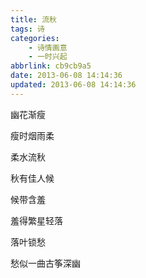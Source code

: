 ```yaml
---
title: 流秋
tags: 诗
categories: 
    - 诗情画意
    - 一时兴起
abbrlink: cb9cb9a5
date: 2013-06-08 14:14:36
updated: 2013-06-08 14:14:36
---
```


幽花渐瘦

瘦时烟雨柔

柔水流秋

秋有佳人候

候带含羞

羞得繁星轻落

落叶锁愁

愁似一曲古筝深幽